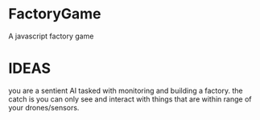 # FactoryGame
A javascript factory game


# IDEAS
you are a sentient AI tasked with monitoring and building a factory.
the catch is you can only see and interact with things that are within range of your drones/sensors.